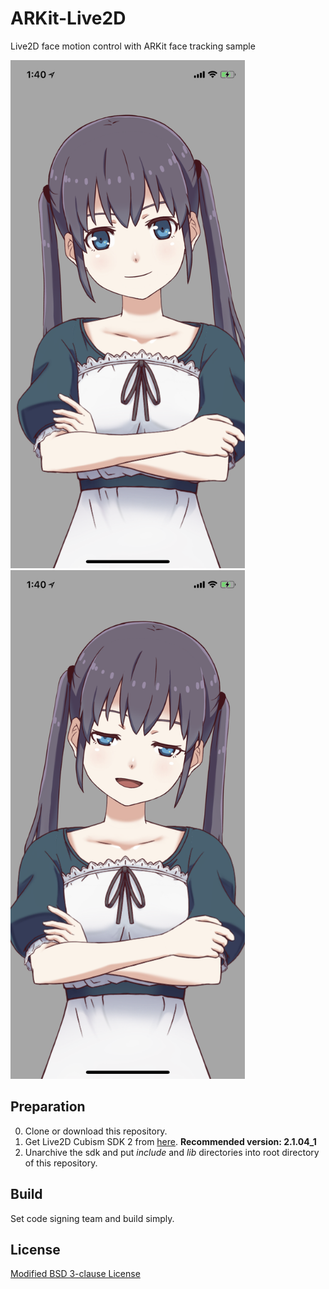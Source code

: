 #  ARKit-Live2D
Live2D face motion control with ARKit face tracking sample

<img src="docs/screenshot-1.png" alt="screenshot-1.png" width="375" style="display: inline-block"> <img src="docs/screenshot-2.png" alt="screenshot-2.png" width="375" style="display: inline-block">


## Preparation

0. Clone or download this repository.
1. Get Live2D Cubism SDK 2 from [here](http://sites.cybernoids.jp/cubism-sdk2/opengl2-1). **Recommended version: 2.1.04_1**
2. Unarchive the sdk and put *include* and *lib* directories into root directory of this repository.

## Build

Set code signing team and build simply.

## License

[Modified BSD 3-clause License](LICENSE)

